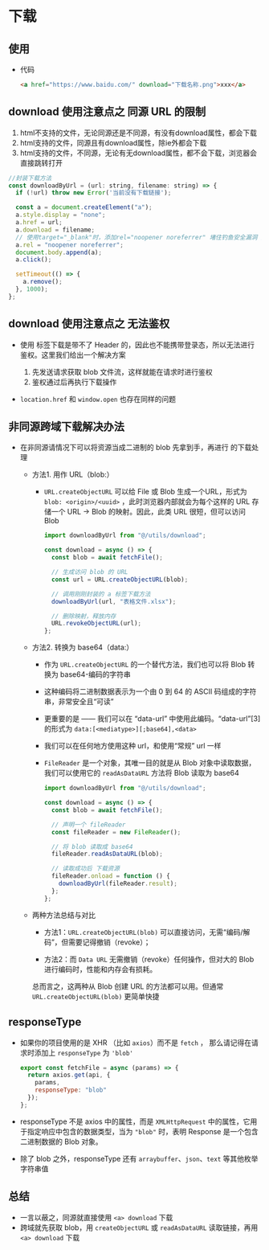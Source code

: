 # 下载

## 使用

+ 代码

  ```html
  <a href="https://www.baidu.com/" download="下载名称.png">xxx</a>
  ```

## download 使用注意点之 同源 URL 的限制

1. html不支持的文件，无论同源还是不同源，有没有download属性，都会下载
2. html支持的文件，同源且有download属性，除ie外都会下载
3. html支持的文件，不同源，无论有无download属性，都不会下载，浏览器会直接跳转打开

  ```js
  //封装下载方法
  const downloadByUrl = (url: string, filename: string) => {
    if (!url) throw new Error('当前没有下载链接');

    const a = document.createElement("a");
    a.style.display = "none";
    a.href = url;
    a.download = filename;
    // 使用target="_blank"时，添加rel="noopener noreferrer" 堵住钓鱼安全漏洞 防止新页面window指向之前的页面
    a.rel = "noopener noreferrer";
    document.body.append(a);
    a.click();

    setTimeout(() => {
      a.remove();
    }, 1000);
  };
  ```

## download 使用注意点之 无法鉴权

+ 使用 标签下载是带不了 Header 的，因此也不能携带登录态，所以无法进行鉴权。这里我们给出一个解决方案

  1. 先发送请求获取 blob 文件流，这样就能在请求时进行鉴权
  2. 鉴权通过后再执行下载操作

+ `location.href` 和 `window.open` 也存在同样的问题

## 非同源跨域下载解决办法

+ 在非同源请情况下可以将资源当成二进制的 blob 先拿到手，再进行 的下载处理

  + 方法1. 用作 URL（blob:）

    + `URL.createObjectURL` 可以给 File 或 Blob 生成一个URL，形式为 `blob: <origin>/<uuid>` ，此时浏览器内部就会为每个这样的 URL 存储一个 URL → Blob 的映射。因此，此类 URL 很短，但可以访问 Blob

      ```js
      import downloadByUrl from "@/utils/download";

      const download = async () => {
        const blob = await fetchFile();

        // 生成访问 blob 的 URL
        const url = URL.createObjectURL(blob);

        // 调用刚刚封装的 a 标签下载方法
        downloadByUrl(url, "表格文件.xlsx");

        // 删除映射，释放内存
        URL.revokeObjectURL(url);
      };
      ```

  + 方法2. 转换为 base64（data:）

    + 作为 `URL.createObjectURL` 的一个替代方法，我们也可以将 Blob 转换为 base64-编码的字符串
    + 这种编码将二进制数据表示为一个由 0 到 64 的 ASCII 码组成的字符串，非常安全且“可读”

    + 更重要的是 —— 我们可以在 “data-url” 中使用此编码。“data-url”[3] 的形式为 `data:[<mediatype>][;base64],<data>`
    + 我们可以在任何地方使用这种 url，和使用“常规” url 一样

    + `FileReader` 是一个对象，其唯一目的就是从 Blob 对象中读取数据，我们可以使用它的 `readAsDataURL` 方法将 Blob 读取为 base64

      ```js
      import downloadByUrl from "@/utils/download";

      const download = async () => {
        const blob = await fetchFile();

        // 声明一个 fileReader
        const fileReader = new FileReader();

        // 将 blob 读取成 base64
        fileReader.readAsDataURL(blob);

        // 读取成功后 下载资源
        fileReader.onload = function () {
          downloadByUrl(fileReader.result);
        };
      };
      ```

  + 两种方法总结与对比

    + 方法1：`URL.createObjectURL(blob)` 可以直接访问，无需“编码/解码”，但需要记得撤销（revoke）；

    + 方法2：而 `Data URL` 无需撤销（revoke）任何操作，但对大的 Blob 进行编码时，性能和内存会有损耗。

    总而言之，这两种从 Blob 创建 URL 的方法都可以用。但通常 `URL.createObjectURL(blob)` 更简单快捷

## responseType

+ 如果你的项目使用的是 XHR （比如 `axios`）而不是 `fetch` ， 那么请记得在请求时添加上 `responseType` 为 `'blob'`

  ```js
  export const fetchFile = async (params) => {
    return axios.get(api, {
      params,
      responseType: "blob"
    });
  };
  ```

+ responseType 不是 axios 中的属性，而是 `XMLHttpRequest` 中的属性，它用于指定响应中包含的数据类型，当为 `"blob"` 时，表明 Response 是一个包含二进制数据的 Blob 对象。

+ 除了 blob 之外，responseType 还有 `arraybuffer`、`json`、`text` 等其他枚举字符串值

## 总结

+ 一言以蔽之，同源就直接使用 `<a> download` 下载
+ 跨域就先获取 blob，用 `createObjectURL` 或 `readAsDataURL` 读取链接，再用 `<a> download` 下载
